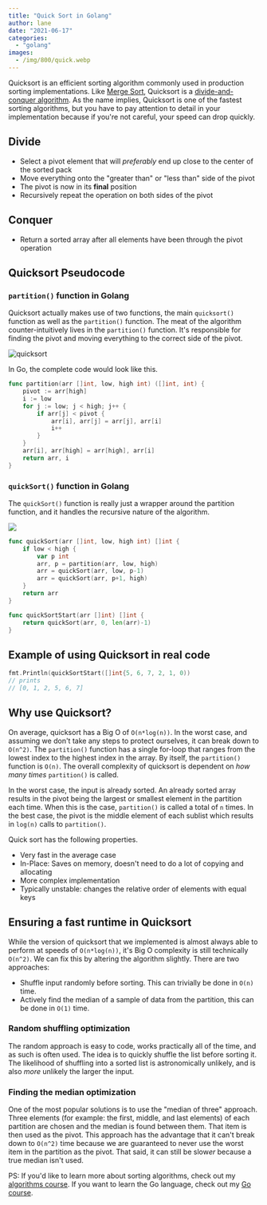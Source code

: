 ```yaml
---
title: "Quick Sort in Golang"
author: lane
date: "2021-06-17"
categories:
  - "golang"
images:
  - /img/800/quick.webp
---
```


Quicksort is an efficient sorting algorithm commonly used in production sorting implementations. Like [Merge Sort](/golang/merge-sort-golang/), Quicksort is a [divide-and-conquer algorithm](https://en.wikipedia.org/wiki/Divide-and-conquer_algorithm). As the name implies, Quicksort is one of the fastest sorting algorithms, but you have to pay attention to detail in your implementation because if you're not careful, your speed can drop quickly.

## Divide

- Select a pivot element that will _preferably_ end up close to the center of the sorted pack
- Move everything onto the "greater than" or "less than" side of the pivot
- The pivot is now in its **final** position
- Recursively repeat the operation on both sides of the pivot

## Conquer

- Return a sorted array after all elements have been through the pivot operation

## Quicksort Pseudocode

### `partition()` function in Golang

Quicksort actually makes use of two functions, the main `quicksort()` function as well as the `partition()` function. The meat of the algorithm counter-intuitively lives in the `partition()` function. It's responsible for finding the pivot and moving everything to the correct side of the pivot.

![quicksort](https://upload.wikimedia.org/wikipedia/commons/f/fe/Quicksort.gif)

In Go, the complete code would look like this.

```go
func partition(arr []int, low, high int) ([]int, int) {
	pivot := arr[high]
	i := low
	for j := low; j < high; j++ {
		if arr[j] < pivot {
			arr[i], arr[j] = arr[j], arr[i]
			i++
		}
	}
	arr[i], arr[high] = arr[high], arr[i]
	return arr, i
}
```

### `quickSort()` function in Golang

The `quickSort()` function is really just a wrapper around the partition function, and it handles the recursive nature of the algorithm.

![](/img/800/quicksort_animation.gif)

```go
func quickSort(arr []int, low, high int) []int {
	if low < high {
		var p int
		arr, p = partition(arr, low, high)
		arr = quickSort(arr, low, p-1)
		arr = quickSort(arr, p+1, high)
	}
	return arr
}

func quickSortStart(arr []int) []int {
	return quickSort(arr, 0, len(arr)-1)
}
```

## Example of using Quicksort in real code

```go
fmt.Println(quickSortStart([]int{5, 6, 7, 2, 1, 0))
// prints
// [0, 1, 2, 5, 6, 7]
```

## Why use Quicksort?

On average, quicksort has a Big O of `O(n*log(n))`. In the worst case, and assuming we don't take any steps to protect ourselves, it can break down to `O(n^2)`. The `partition()` function has a single for-loop that ranges from the lowest index to the highest index in the array. By itself, the `partition()` function is `O(n)`. The overall complexity of quicksort is dependent on _how many times_ `partition()` is called.

In the worst case, the input is already sorted. An already sorted array results in the pivot being the largest or smallest element in the partition each time. When this is the case, `partition()` is called a total of `n` times. In the best case, the pivot is the middle element of each sublist which results in `log(n)` calls to `partition()`.

Quick sort has the following properties.

- Very fast in the average case
- In-Place: Saves on memory, doesn't need to do a lot of copying and allocating
- More complex implementation
- Typically unstable: changes the relative order of elements with equal keys

## Ensuring a fast runtime in Quicksort

While the version of quicksort that we implemented is almost always able to perform at speeds of `O(n*log(n))`, it's Big O complexity is still technically `O(n^2)`. We can fix this by altering the algorithm slightly. There are two approaches:

- Shuffle input randomly before sorting. This can trivially be done in `O(n)` time.
- Actively find the median of a sample of data from the partition, this can be done in `O(1)` time.

### Random shuffling optimization

The random approach is easy to code, works practically all of the time, and as such is often used. The idea is to quickly shuffle the list before sorting it. The likelihood of shuffling into a sorted list is astronomically unlikely, and is also _more_ unlikely the larger the input.

### Finding the median optimization

One of the most popular solutions is to use the "median of three" approach. Three elements (for example: the first, middle, and last elements) of each partition are chosen and the median is found between them. That item is then used as the pivot. This approach has the advantage that it can't break down to `O(n^2)` time because we are guaranteed to never use the worst item in the partition as the pivot. That said, it can still be slow*er* because a true median isn't used.

PS: If you'd like to learn more about sorting algorithms, check out my [algorithms course](https://www.boot.dev/courses/learn-algorithms-python). If you want to learn the Go language, check out my [Go course](https://www.boot.dev/courses/learn-golang).
